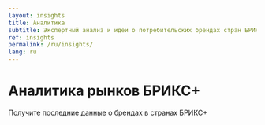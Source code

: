```yaml
---
layout: insights
title: Аналитика
subtitle: Экспертный анализ и идеи о потребительских брендах стран БРИКС+
ref: insights
permalink: /ru/insights/
lang: ru
---
```


<div class="panel panel--hero">
  <div class="panel__content">
    <h1 class="panel__heading-primary">Аналитика рынков БРИКС+</h1>
    <p class="panel__subtitle">Получите последние данные о брендах в странах БРИКС+</p>
  </div>
</div>
